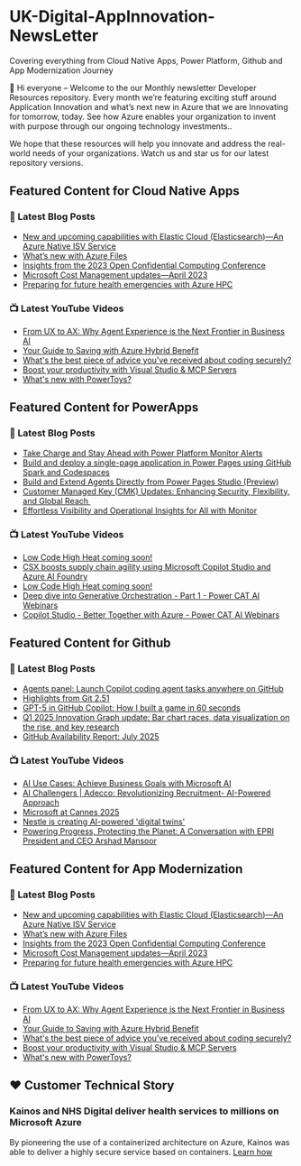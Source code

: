 # UK-Digital-AppInnovation-NewsLetter

Covering everything from Cloud Native Apps, Power Platform, Github and App Modernization Journey

👋 Hi everyone – Welcome to the our Monthly newsletter Developer Resources repository. Every month we’re featuring exciting stuff around Application Innovation and what’s next new in Azure that we are Innovating for tomorrow, today. See how Azure enables your organization to invent with purpose through our ongoing technology investments..


We hope that these resources will help you innovate and address the real-world needs of your organizations. Watch us and star us for our latest repository versions.

## Featured Content for Cloud Native Apps


### 📝 Latest Blog Posts

    
<!-- BLOGCNA:START -->
- [New and upcoming capabilities with Elastic Cloud (Elasticsearch)—An Azure Native ISV Service](https://azure.microsoft.com/blog/new-and-upcoming-capabilities-with-elastic-cloud-elasticsearch-an-azure-native-isv-service/)
- [What’s new with Azure Files](https://azure.microsoft.com/blog/what-s-new-with-azure-files/)
- [Insights from the 2023 Open Confidential Computing Conference](https://azure.microsoft.com/blog/insights-from-the-2023-open-confidential-computing-conference/)
- [Microsoft Cost Management updates—April 2023](https://azure.microsoft.com/blog/microsoft-cost-management-updates-april-2023/)
- [Preparing for future health emergencies with Azure HPC ](https://azure.microsoft.com/blog/preparing-for-future-health-emergencies-with-azure-hpc/)
<!-- BLOGCNA:END -->

### 📺 Latest YouTube Videos

 
<!-- YOUTUBECNA:START -->
- [From UX to AX: Why Agent Experience is the Next Frontier in Business AI](https://www.youtube.com/watch?v=VC6nM0t-bUw)
- [Your Guide to Saving with Azure Hybrid Benefit](https://www.youtube.com/watch?v=1LgV-kfnUAA)
- [What&#39;s the best piece of advice you&#39;ve received about coding securely?](https://www.youtube.com/shorts/SU8uVGY8154)
- [Boost your productivity with Visual Studio &amp; MCP Servers](https://www.youtube.com/watch?v=Mz5iSGA6L4g)
- [What&#39;s new with PowerToys?](https://www.youtube.com/watch?v=coELvJ0be0c)
<!-- YOUTUBECNA:END -->

##  Featured Content for PowerApps
### 📝 Latest Blog Posts
<!-- BLOGPOWER:START -->
- [Take Charge and Stay Ahead with Power Platform Monitor Alerts](https://www.microsoft.com/en-us/power-platform/blog/power-apps/take-charge-and-stay-ahead-with-power-platform-monitor-alerts/)
- [Build and deploy a single-page application in Power Pages using GitHub Spark and Codespaces](https://www.microsoft.com/en-us/power-platform/blog/power-pages/build-and-deploy-a-single-page-application-in-power-pages-using-github-spark-and-codespaces/)
- [Build and Extend Agents Directly from Power Pages Studio (Preview)](https://www.microsoft.com/en-us/power-platform/blog/power-pages/build-and-extend-agents-directly-from-power-pages-studio-preview/)
- [Customer Managed Key (CMK) Updates: Enhancing Security, Flexibility, and Global Reach ](https://www.microsoft.com/en-us/power-platform/blog/2025/08/12/customer-managed-key-updates/)
- [Effortless Visibility and Operational Insights for All with Monitor](https://www.microsoft.com/en-us/power-platform/blog/power-apps/effortless-visibility-and-operational-insights-for-all-with-monitor/)
<!-- BLOGPOWER:END -->
 ### 📺 Latest YouTube Videos
    
<!-- YOUTUBEPOWER:START -->
- [Low Code High Heat coming soon!](https://www.youtube.com/shorts/jFOEs_lIZs4)
- [CSX boosts supply chain agility using Microsoft Copilot Studio and Azure AI Foundry](https://www.youtube.com/watch?v=wrvpDnkHrqQ)
- [Low Code High Heat coming soon!](https://www.youtube.com/watch?v=kf2EGLFt_WE)
- [Deep dive into Generative Orchestration - Part 1 - Power CAT AI Webinars](https://www.youtube.com/watch?v=Vvvyxy-zeRg)
- [Copilot Studio - Better Together with Azure - Power CAT AI Webinars](https://www.youtube.com/watch?v=ro2MvGT2K9o)
<!-- YOUTUBEPOWER:END -->

##  Featured Content for Github
### 📝 Latest Blog Posts
<!-- BLOGGITHUB:START -->
- [Agents panel: Launch Copilot coding agent tasks anywhere on GitHub](https://github.blog/news-insights/product-news/agents-panel-launch-copilot-coding-agent-tasks-anywhere-on-github/)
- [Highlights from Git 2.51](https://github.blog/open-source/git/highlights-from-git-2-51/)
- [GPT-5 in GitHub Copilot: How I built a game in 60 seconds](https://github.blog/ai-and-ml/generative-ai/gpt-5-in-github-copilot-how-i-built-a-game-in-60-seconds/)
- [Q1 2025 Innovation Graph update: Bar chart races, data visualization on the rise, and key research](https://github.blog/news-insights/policy-news-and-insights/q1-2025-innovation-graph-update-bar-chart-races-data-visualization-on-the-rise-and-key-research/)
- [GitHub Availability Report: July 2025](https://github.blog/news-insights/company-news/github-availability-report-july-2025/)
<!-- BLOGGITHUB:END -->
### 📺 Latest YouTube Videos
<!-- YOUTUBEGITHUB:START -->
- [AI Use Cases: Achieve Business Goals with Microsoft AI](https://www.youtube.com/watch?v=j9jGYAY9uig)
- [AI Challengers | Adecco: Revolutionizing Recruitment- AI-Powered Approach](https://www.youtube.com/watch?v=5N3FR8lzC3Q)
- [Microsoft at Cannes 2025](https://www.youtube.com/watch?v=6d5a1mc1N_E)
- [Nestle is creating AI-powered &#39;digital twins&#39;](https://www.youtube.com/watch?v=FO9fcsti9Vs)
- [Powering Progress, Protecting the Planet: A Conversation with EPRI President and CEO Arshad Mansoor](https://www.youtube.com/watch?v=janSWREvB3U)
<!-- YOUTUBEGITHUB:END -->
##  Featured Content for App Modernization
### 📝 Latest Blog Posts
<!-- BLOGAPPMOD:START -->
- [New and upcoming capabilities with Elastic Cloud (Elasticsearch)—An Azure Native ISV Service](https://azure.microsoft.com/blog/new-and-upcoming-capabilities-with-elastic-cloud-elasticsearch-an-azure-native-isv-service/)
- [What’s new with Azure Files](https://azure.microsoft.com/blog/what-s-new-with-azure-files/)
- [Insights from the 2023 Open Confidential Computing Conference](https://azure.microsoft.com/blog/insights-from-the-2023-open-confidential-computing-conference/)
- [Microsoft Cost Management updates—April 2023](https://azure.microsoft.com/blog/microsoft-cost-management-updates-april-2023/)
- [Preparing for future health emergencies with Azure HPC ](https://azure.microsoft.com/blog/preparing-for-future-health-emergencies-with-azure-hpc/)
<!-- BLOGAPPMOD:END -->
### 📺 Latest YouTube Videos
<!-- YOUTUBEAPPMOD:START -->
- [From UX to AX: Why Agent Experience is the Next Frontier in Business AI](https://www.youtube.com/watch?v=VC6nM0t-bUw)
- [Your Guide to Saving with Azure Hybrid Benefit](https://www.youtube.com/watch?v=1LgV-kfnUAA)
- [What&#39;s the best piece of advice you&#39;ve received about coding securely?](https://www.youtube.com/shorts/SU8uVGY8154)
- [Boost your productivity with Visual Studio &amp; MCP Servers](https://www.youtube.com/watch?v=Mz5iSGA6L4g)
- [What&#39;s new with PowerToys?](https://www.youtube.com/watch?v=coELvJ0be0c)
<!-- YOUTUBEAPPMOD:END -->


## ♥️ Customer Technical Story 

### Kainos and NHS Digital deliver health services to millions on Microsoft Azure

By pioneering the use of a containerized architecture on Azure, Kainos was able to deliver a highly secure service based on containers. [Learn how](https://customers.microsoft.com/en-us/story/1368348549535774520-kainos-and-nhs-digital-deliver-health-services-to-millions-on-microsoft-azure)

